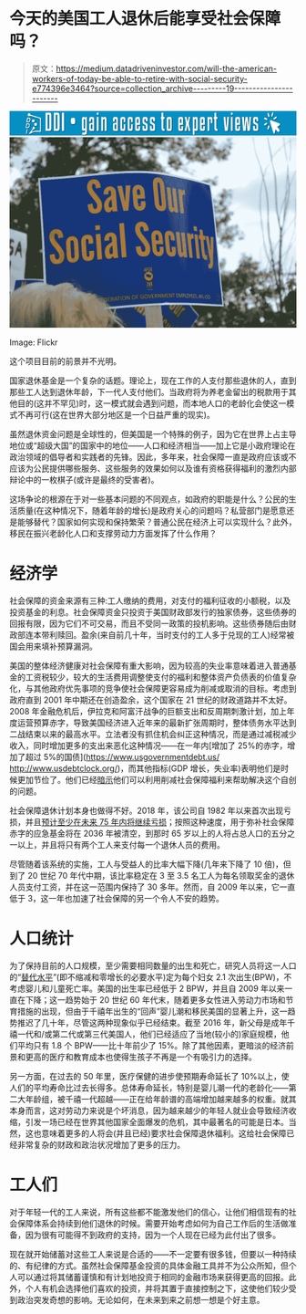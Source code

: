 # 今天的美国工人退休后能享受社会保障吗？

> 原文：<https://medium.datadriveninvestor.com/will-the-american-workers-of-today-be-able-to-retire-with-social-security-e774396e3464?source=collection_archive---------19----------------------->

[![](img/9fe987d7ed0d1c2f21f416102a436623.png)](http://www.track.datadriveninvestor.com/1B9E)![](img/4336b12e99693ac638b2fccd2c32b2b5.png)

Image: Flickr

这个项目目前的前景并不光明。

国家退休基金是一个复杂的话题。理论上，现在工作的人支付那些退休的人，直到那些工人达到退休年龄，下一代人支付他们。当政府将为养老金留出的税款用于其他目的(这并不罕见)时，这一模式就会遇到问题，而本地人口的老龄化会使这一模式不再可行(这在世界大部分地区是一个日益严重的现实)。

虽然退休资金问题是全球性的，但美国是一个特殊的例子，因为它在世界上占主导地位或“超级大国”的国家中的地位——人口和经济相当——加上它是小政府理论在政治领域的倡导者和实践者的先锋。因此，多年来，社会保障一直是政府应该或不应该为公民提供哪些服务、这些服务的效果如何以及谁有资格获得福利的激烈内部辩论中的一枚棋子(或许是最终的受害者)。

这场争论的根源在于对一些基本问题的不同观点，如政府的职能是什么？公民的生活质量(在这种情况下，随着年龄的增长)是政府关心的问题吗？私营部门是愿意还是能够替代？国家如何实现和保持繁荣？普通公民在经济上可以实现什么？此外，移民在振兴老龄化人口和支撑劳动力方面发挥了什么作用？

# **经济学**

社会保障的资金来源有三种:工人缴纳的费用，对支付的福利征收的小额税，以及投资基金的利息。社会保障资金只投资于美国财政部发行的独家债券，这些债券的回报有限，因为它们不可交易，而且不受同一政策的投机影响。这些债券随后由财政部连本带利赎回。盈余(来自前几十年，当时支付的工人多于兑现的工人)经常被国会用来填补预算漏洞。

美国的整体经济健康对社会保障有重大影响，因为较高的失业率意味着进入普通基金的工资税较少，较大的生活费用调整使支付的福利和整体资产负债表的价值复杂化，与其他政府优先事项的竞争使社会保障更容易成为削减或取消的目标。考虑到政府直到 2001 年中期还在创造盈余，这个国家在 21 世纪的财政道路并不太好。2008 年金融危机后，伊拉克和阿富汗战争的巨额支出和反周期刺激计划，加上年度运营预算赤字，导致美国经济进入近年来的最新扩张周期时，整体债务水平达到二战结束以来的最高水平。立法者没有抓住机会纠正这种情况，而是通过减税减少收入，同时增加更多的支出来恶化这种情况——在一年内[增加了 25%的赤字，增加了超过 5%的国债](https://www.usgovernmentdebt.us/ http://www.usdebtclock.org/)，而其他指标(GDP 增长，失业率)表明他们是时候更加节俭了。他们已经[暗示](https://www.marketwatch.com/story/new-warnings-about-cuts-to-social-security-and-medicare-are-a-reason-to-worry-2018-06-07)他们可以利用削减社会保障福利来帮助解决这个自创的问题。

社会保障退休计划本身也做得不好。2018 年，该公司自 1982 年以来首次出现亏损，并且[预计至少在未来 75 年内将继续亏损](https://taxfoundation.org/social-security-deficit/)；按照这种速度，用于弥补社会保障赤字的应急基金将在 2036 年被清空，到那时 65 岁以上的人将占总人口的五分之一以上，并且将只有两个工人来支付每一个退休人员的费用。

尽管随着该系统的实施，工人与受益人的比率大幅下降(几年来下降了 10 倍)，但到了 20 世纪 70 年代中期，该比率稳定在 3 至 3.5 名工人为每名领取奖金的退休人员支付工资，并在这一范围内保持了 30 多年。然而，自 2009 年以来，它一直低于 3，这一年也加速了社会保障的另一个令人不安的趋势。

# **人口统计**

为了保持目前的人口规模，至少需要相同数量的出生和死亡，研究人员将这一人口的“[替代水平](https://www.ncbi.nlm.nih.gov/pubmed/7834459)”(即不缩减和零增长的必要水平)定为每个妇女 2.1 次出生(BPW)，不考虑婴儿和儿童死亡率。美国的出生率已经低于 2 BPW，并且自 2009 年以来一直在下降；这一趋势始于 20 世纪 60 年代末，随着更多女性进入劳动力市场和节育措施的出现，但由于千禧年出生的“回声”婴儿潮和移民美国的显著上升，这一趋势推迟了几十年，尽管这两种现象似乎已经结束。截至 2016 年，新父母是成年千禧一代和/或第二代或第三代美国人，他们已经适应了当地(较小的)家庭规模，他们平均只有 1.8 个 BPW——比十年前少了 15%。除了其他因素，更暗淡的经济前景和更高的医疗和教育成本也使得生孩子不再是一个有吸引力的选择。

另一方面，在过去的 50 年里，医疗保健的进步使预期寿命延长了 10%以上，使人们的平均寿命比过去长得多。总体寿命延长，特别是婴儿潮一代的老龄化——第二大年龄组，被千禧一代超越——正在给年龄谱的高端增加越来越多的权重。就其本身而言，这对劳动力来说是个坏消息，因为越来越少的年轻人就业会导致经济收缩，引发一场已经在世界其他国家全面爆发的危机，其中最著名的可能是日本。当然，这也意味着更多的人将会(并且已经)要求社会保障退休福利。这给社会保障已经非常复杂的财政和政治状况增加了更多的压力。

# **工人们**

对于年轻一代的工人来说，所有这些都不能激发他们的信心，让他们相信现有的社会保障体系会持续到他们退休的时候。需要开始考虑如何为自己工作后的生活做准备，因为很有可能得不到政府的支持，因为一个人现在已经为此付出了很多。

现在就开始储蓄对这些工人来说是合适的——不一定要有很多钱，但要以一种持续的、有纪律的方式。虽然社会保障基金投资的具体金融工具并不为公众所知，但个人可以通过将其储蓄谨慎和有计划地投资于相同的金融市场来获得更高的回报。此外，个人有机会选择他们喜欢的投资，并将其置于直接控制之下，这使他们较少受到政治突发奇想的影响。无论如何，在未来到来之前想一想是个好主意。